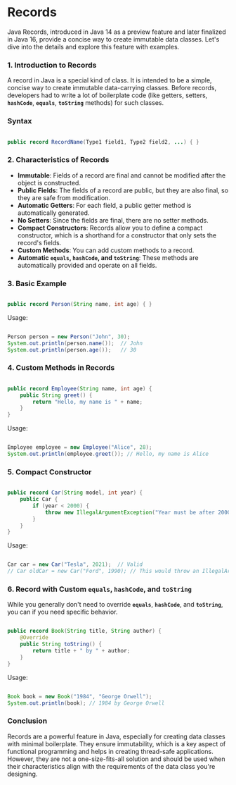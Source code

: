 # Records

Java Records, introduced in Java 14 as a preview feature and later finalized in Java 16, provide a concise way to create immutable data classes. Let's dive into the details and explore this feature with examples.

### **1. Introduction to Records**

A record in Java is a special kind of class. It is intended to be a simple, concise way to create immutable data-carrying classes. Before records, developers had to write a lot of boilerplate code (like getters, setters, **`hashCode`**, **`equals`**, **`toString`** methods) for such classes.

### **Syntax**

```java

public record RecordName(Type1 field1, Type2 field2, ...) { }

```

### **2. Characteristics of Records**

- **Immutable**: Fields of a record are final and cannot be modified after the object is constructed.
- **Public Fields**: The fields of a record are public, but they are also final, so they are safe from modification.
- **Automatic Getters**: For each field, a public getter method is automatically generated.
- **No Setters**: Since the fields are final, there are no setter methods.
- **Compact Constructors**: Records allow you to define a compact constructor, which is a shorthand for a constructor that only sets the record's fields.
- **Custom Methods**: You can add custom methods to a record.
- **Automatic `equals`, `hashCode`, and `toString`**: These methods are automatically provided and operate on all fields.

### **3. Basic Example**

```java

public record Person(String name, int age) { }

```

Usage:

```java

Person person = new Person("John", 30);
System.out.println(person.name());  // John
System.out.println(person.age());   // 30

```

### **4. Custom Methods in Records**

```java

public record Employee(String name, int age) {
    public String greet() {
        return "Hello, my name is " + name;
    }
}

```

Usage:

```java

Employee employee = new Employee("Alice", 28);
System.out.println(employee.greet()); // Hello, my name is Alice

```

### **5. Compact Constructor**

```java

public record Car(String model, int year) {
    public Car {
        if (year < 2000) {
            throw new IllegalArgumentException("Year must be after 2000");
        }
    }
}

```

Usage:

```java

Car car = new Car("Tesla", 2021);  // Valid
// Car oldCar = new Car("Ford", 1990); // This would throw an IllegalArgumentException

```

### **6. Record with Custom `equals`, `hashCode`, and `toString`**

While you generally don't need to override **`equals`**, **`hashCode`**, and **`toString`**, you can if you need specific behavior.

```java

public record Book(String title, String author) {
    @Override
    public String toString() {
        return title + " by " + author;
    }
}

```

Usage:

```java

Book book = new Book("1984", "George Orwell");
System.out.println(book); // 1984 by George Orwell

```

### **Conclusion**

Records are a powerful feature in Java, especially for creating data classes with minimal boilerplate. They ensure immutability, which is a key aspect of functional programming and helps in creating thread-safe applications. However, they are not a one-size-fits-all solution and should be used when their characteristics align with the requirements of the data class you're designing.
